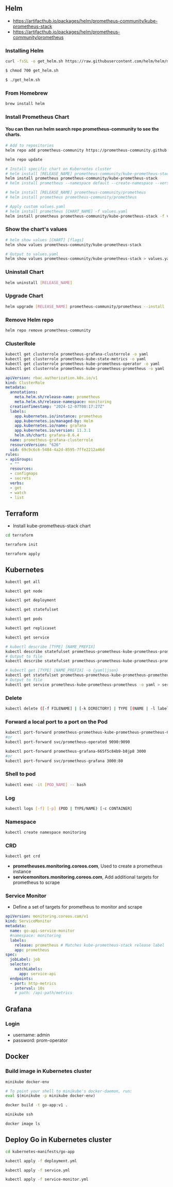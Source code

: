 ## Helm
- https://artifacthub.io/packages/helm/prometheus-community/kube-prometheus-stack
- https://artifacthub.io/packages/helm/prometheus-community/prometheus


### Installing Helm
``` bash
curl -fsSL -o get_helm.sh https://raw.githubusercontent.com/helm/helm/main/scripts/get-helm-3

$ chmod 700 get_helm.sh

$ ./get_helm.sh
```

### From Homebrew
``` bash
brew install helm
```

### Install Prometheus Chart
#### You can then run helm search repo prometheus-community to see the charts.
``` bash
# Add to repositories
helm repo add prometheus-community https://prometheus-community.github.io/helm-charts

helm repo update

# Install specific chart on Kubernetes cluster
# helm install [RELEASE_NAME] prometheus-community/kube-prometheus-stack
helm install prometheus prometheus-community/kube-prometheus-stack
# helm install prometheus --namespace default --create-namespace --version 66.3.1 prometheus-community/kube-prometheus-stack

# helm install [RELEASE_NAME] prometheus-community/prometheus
# helm install prometheus prometheus-community/prometheus

# Apply custom values.yaml
# helm install prometheus [CHART_NAME] -f values.yaml
helm install prometheus prometheus-community/kube-prometheus-stack -f values.yaml
```

### Show the chart's values
``` bash
# helm show values [CHART] [flags]
helm show values prometheus-community/kube-prometheus-stack

# Output to values.yaml
helm show values prometheus-community/kube-prometheus-stack > values.yaml
```

### Uninstall Chart
``` bash
helm uninstall [RELEASE_NAME]
```

### Upgrade Chart
``` bash
helm upgrade [RELEASE_NAME] prometheus-community/prometheus --install
```

### Remove Helm repo
``` bash
helm repo remove prometheus-community
```

### ClusterRole
``` bash
kubectl get clusterrole prometheus-grafana-clusterrole -o yaml
kubectl get clusterrole prometheus-kube-state-metrics -o yaml
kubectl get clusterrole prometheus-kube-prometheus-operator -o yaml
kubectl get clusterrole prometheus-kube-prometheus-prometheus -o yaml
```

``` yaml
apiVersion: rbac.authorization.k8s.io/v1
kind: ClusterRole
metadata:
  annotations:
    meta.helm.sh/release-name: prometheus
    meta.helm.sh/release-namespace: monitoring
  creationTimestamp: "2024-12-07T08:17:27Z"
  labels:
    app.kubernetes.io/instance: prometheus
    app.kubernetes.io/managed-by: Helm
    app.kubernetes.io/name: grafana
    app.kubernetes.io/version: 11.3.1
    helm.sh/chart: grafana-8.6.4
  name: prometheus-grafana-clusterrole
  resourceVersion: "626"
  uid: 69c9c6c6-5484-4a2d-8595-7ffe2212a46d
rules:
- apiGroups:
  - ""
  resources:
  - configmaps
  - secrets
  verbs:
  - get
  - watch
  - list

```

## Terraform
- Install kube-prometheus-stack chart
``` bash
cd terraform

terraform init

terraform apply
```

## Kubernetes
``` bash
kubectl get all

kubectl get node

kubectl get deployment

kubectl get statefulset

kubectl get pods

kubectl get replicaset

kubectl get service

# kubectl describe [TYPE] [NAME_PREFIX]
kubectl describe statefulset prometheus-prometheus-kube-prometheus-prometheus
# Output to file
kubectl describe statefulset prometheus-prometheus-kube-prometheus-prometheus > prometheus.yaml

# kubectl get [TYPE] [NAME_PREFIX] -o {yaml|json}
kubectl get statefulset prometheus-prometheus-kube-prometheus-prometheus -o yaml
# Output to file
kubectl get service prometheus-kube-prometheus-prometheus -o yaml > service.yaml
```

### Delete
``` bash
kubectl delete ([-f FILENAME] | [-k DIRECTORY] | TYPE [(NAME | -l label | --all)])
```

### Forward a local port to a port on the Pod
``` bash
kubectl port-forward prometheus-prometheus-kube-prometheus-prometheus-0 9090
#or
kubectl port-forward svc/prometheus-operated 9090:9090

kubectl port-forward prometheus-grafana-665f5c84b9-b8jp8 3000
#or
kubectl port-forward svc/prometheus-grafana 3000:80
```

### Shell to pod
``` bash
kubectl exec -it [POD_NAME] -- bash
```

### Log
``` bash
kubectl logs [-f] [-p] (POD | TYPE/NAME) [-c CONTAINER]
```

### Namespace
``` bash
kubectl create namespace monitoring
```

### CRD
``` bash
kubectl get crd
```
- **prometheuses.monitoring.coreos.com**, Used to create a prometheus instance
- **servicemonitors.monitoring.coreos.com**, Add additional targets for prometheus to scrape

### Service Monitor
- Define a set of targets for prometheus to monitor and scrape
``` yaml
apiVersion: monitoring.coreos.com/v1
kind: ServiceMonitor
metadata:
  name: go-api-service-monitor
  #namespace: monitoring
  labels:
    release: prometheus # Matches kube-prometheus-stack release label
    app: prometheus
spec:
  jobLabel: job
  selector:
    matchLabels:
      app: service-api
  endpoints:
  - port: http-metrics
    interval: 10s
    # path: /api-path/metrics
```

## Grafana
### Login
- username: admin
- password: prom-operator

## Docker
### Build image in Kubernetes cluster
``` bash
minikube docker-env

# To point your shell to minikube's docker-daemon, run:
eval $(minikube -p minikube docker-env)

docker build -t go-app:v1 .

minikube ssh

docker image ls
```

## Deploy Go in Kubernetes cluster
``` bash
cd kubernetes-manifests/go-app

kubectl apply -f deployment.yml

kubectl apply -f service.yml

kubectl apply -f service-monitor.yml
```